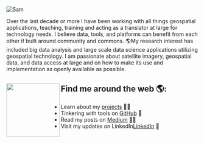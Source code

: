 ![Sam](https://user-images.githubusercontent.com/6677629/89193954-b5214300-d574-11ea-906d-e4f0a07d9ca5.jpg)

Over the last decade or more I have been working with all things geospatial applications, teaching, training and acting as a translator at large for technology needs. I believe data, tools, and platforms can benefit from each other if built around community and commons. 🌎My research interest has included big data analysis and large scale data science applications utilizing geospatial technology. I am passionate about satellite imagery, geospatial data, and data access at large and on how to make its use and implementation as openly available as possible.

## Find me around the web 🌎: <a href="https://github.com/sponsors/M0nica"><img align="left" width="140" height="140" src="https://user-images.githubusercontent.com/6677629/89195331-a045af00-d576-11ea-96a1-f185f2821df6.png"></a>
- Learn about my [projects](https://samapriya.github.io/) ✍🏾
- Tinkering with tools on [GitHub](https://github.com/samapriya?tab=repositories) 🏓
- Read my posts on [Medium](https://medium.com/@samapriyaroy) ✍🏾
- Visit my updates on LinkedIn<a href="https://www.linkedin.com/in/samapriya/">LinkedIn</a> 💼
